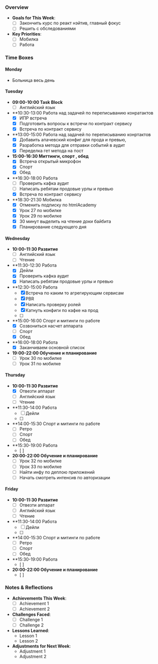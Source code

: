 ### Overview
- **Goals for This Week**: 
    - [ ] Закончить курс по реакт нэйтив, главный фокус
    - [ ] Решить с обследованиями
- **Key Priorities**: 
    - [ ] Мобилка
    - [ ] Работа

### Time Boxes

#### Monday
- Больница весь день

#### Tuesday
- **09:00-10:00 Task Block**
    - [ ] Английский язык
- **10:30-13:00 Работа над задачей по переписыванию конратактов
    - [x]  ИПР встреча
    - [x] Подготовить вопросы к встречи по контракт сервису
    - [x] Встреча по контракт сервису
- **13:00-15:00 Работа над задачей по переписыванию конртактов
    - [x] Добавить апачевский конфиг для прода и превью,
    - [x] Разработка метода для отправки событий в аудит
    - [x] Переделка гет метода на пост
-  **15:00-16:30 Миттинги, спорт , обед**
    - [x] Встреча открытый микрофон
    - [x] Спорт
    - [x] Обед
- **16:30-18:00 Работа
     - [ ] Проверить кафка аудит 
    - [ ] Написать ребятам продовые урлы и превью
     - [x] Встреча по контракт сервису
- **18:30-21:30  Мобилка
    - [x] Отменить подписку по htmlAcademy
    - [x] Урок 27 по мобилке
    - [x] Урок 29 по мобилке
    - [x] 30 минут выделить на чтение доки байбита
    - [x] Планирование следующего дня

#### Wednesday
- **10:00-11:30 Развитие**
    - [ ] Английский язык
    - [ ] Чтение
- **11:30-12:30 Работа
    - [x] Дейли
    - [x] Проверить кафка аудит 
    - [x] Написать ребятам продовые урлы и превью
- **12:30-15:00 Работа
    - [x] Встреча по каким то агрегирующим сервисам 
    - [x] PBR
    - [x] Написать проверку ролей
	- [x]  Катнуть конфиги по кафке на прод
    - [ ] 
- **15:00-16:00 Спорт и митинги по работе
    - [x] Созвониться насчет аппарата
    - [ ] Спорт
    - [x] Обед
- **16:00-18:00 Работа
    - [x] Заканчиваем основной список
-  **19:00-22:00 Обучение и планирование**
    - [ ] Урок 30 по мобилке
    - [ ] Урок 31 по мобилке

#### Thursday
- **10:00-11:30 Развитие**
    - [x] Отвезти аппарат
    - [ ] Английский язык
    - [ ] Чтение
- **11:30-14:00 Работа
    - [ ] Дейли
    - [ ] 
- **14:00-15:30 Спорт и митинги по работе
    - [ ] Ретро
    - [ ] Спорт
    - [ ] Обед
- **15:30-19:00 Работа
    - [ ] 
-  **20:00-22:00 Обучение и планирование**
    - [ ] Урок 32 по мобилке
    - [ ] Урок 33 по мобилке
    - [ ] Найти инфу по деплою приложений
    - [ ] Начать смотреть интенсив по авторизации

#### Friday
- **10:00-11:30 Развитие**
    - [ ] Отвезти аппарат
    - [ ] Английский язык
    - [ ] Чтение
- **11:30-14:00 Работа
    - [ ] Дейли
    - [ ] 
- **14:00-15:30 Спорт и митинги по работе
    - [ ] Ретро
    - [ ] Спорт
    - [ ] Обед
- **15:30-19:00 Работа
    - [ ] 
-  **20:00-22:00 Обучение и планирование**
    - [ ] 


### Notes & Reflections
- **Achievements This Week**:
    - [ ] Achievement 1
    - [ ] Achievement 2
- **Challenges Faced**:
    - [ ] Challenge 1
    - [ ] Challenge 2
- **Lessons Learned**:
    - Lesson 1
    - Lesson 2
- **Adjustments for Next Week**:
    - Adjustment 1
    - Adjustment 2

